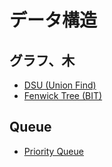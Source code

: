 # データ構造


## グラフ、木
  - [DSU (Union Find)](./dsu.md)
  - [Fenwick Tree (BIT)](./fenwick_tree.md)

## Queue
  - [Priority Queue](./priority_queue.md)